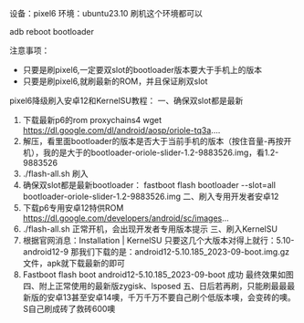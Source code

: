 设备：pixel6
环境：ubuntu23.10   刷机这个环境都可以


adb reboot bootloader


注意事项：
- 只要是刷pixel6,一定要双slot的bootloader版本要大于手机上的版本
- 只要是刷pixel6,就刷最新的ROM，并且保证刷双slot

pixel6降级刷入安卓12和KernelSU教程：
一、确保双slot都是最新
1. 下载最新p6的rom
proxychains4  wget https://dl.google.com/dl/android/aosp/oriole-tq3a....
2. 解压，看里面bootloader的版本是否大于当前手机的版本（按住音量-再按开机），我的是大于的bootloader-oriole-slider-1.2-9883526.img，看1.2-9883526
3. ./flash-all.sh 刷入
4. 确保双slot都是最新bootloader：
fastboot flash bootloader --slot=all bootloader-oriole-slider-1.2-9883526.img
二、刷入专用开发者安卓12
5. 下载p6专用安卓12特供ROM
https://dl.google.com/developers/android/sc/images...
6. ./flash-all.sh
正常开机，会出现开发者专用版本提示
三、刷入KernelSU
1. 根据官网消息：Installation | KernelSU
只要这几个大版本对得上就行：5.10-android12-9
那我们下载的是：android12-5.10.185_2023-09-boot.img.gz文件，apk就下载最新的即可
2. Fastboot flash boot android12-5.10.185_2023-09-boot 成功 最终效果如图
四、附上正常使用的最新版zygisk、lsposed
五、日后若再刷，只能刷最最最新版的安卓13甚至安卓14噢，千万千万不要自己刷个低版本噢，会变砖的噢。 S自己刷成砖了救砖600噢